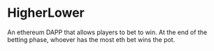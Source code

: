 # HigherLower

  An ethereum DAPP that allows players to bet to win.
  At the end of the betting phase, whoever has the most eth bet wins the pot.
